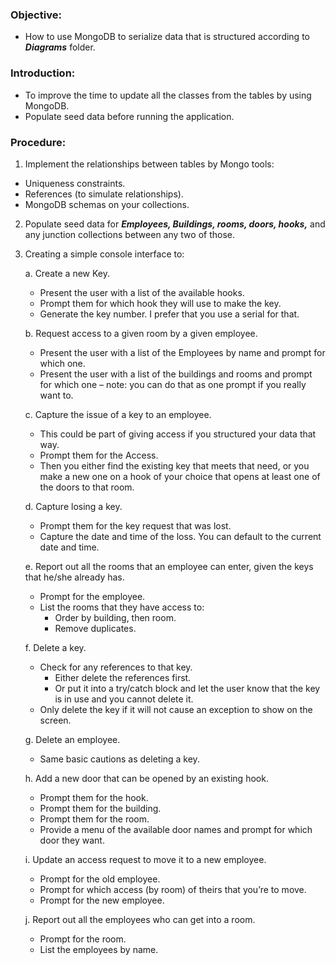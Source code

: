### Objective: 
- How to use MongoDB to serialize data that is structured according to ***Diagrams*** folder.
### Introduction:
- To improve the time to update all the classes from the tables by using MongoDB.
- Populate seed data before running the application.

### Procedure:
1. Implement the relationships between tables by Mongo tools:
 - Uniqueness constraints.
 - References (to simulate relationships).
 - MongoDB schemas on your collections.
2. Populate seed data for ***Employees, Buildings, rooms, doors, hooks,*** and any junction collections between any two of those.
3. Creating a simple console interface to:
   
   a.	Create a new Key.
      - Present the user with a list of the available hooks.
      - Prompt them for which hook they will use to make the key.
      - Generate the key number.  I prefer that you use a serial for that.
        
   b.	Request access to a given room by a given employee.
      - Present the user with a list of the Employees by name and prompt for which one.
      - Present the user with a list of the buildings and rooms and prompt for which one – note: you can do that as one prompt if you really want to.
        
   c.	Capture the issue of a key to an employee.
      - This could be part of giving access if you structured your data that way.
      - Prompt them for the Access.
      - Then you either find the existing key that meets that need, or you make a new one on a hook of your choice that opens at least one of the doors to that room.
        
   d.	Capture losing a key.
      - Prompt them for the key request that was lost.
      - Capture the date and time of the loss.  You can default to the current date and time.
        
   e.	Report out all the rooms that an employee can enter, given the keys that he/she already has.
      - Prompt for the employee.
      - List the rooms that they have access to:
        - Order by building, then room.
        - Remove duplicates.
          
   f.	Delete a key.
      - Check for any references to that key.
        - Either delete the references first.
        - Or put it into a try/catch block and let the user know that the key is in use and you cannot delete it.
      - Only delete the key if it will not cause an exception to show on the screen.
        
   g.	Delete an employee.
      - Same basic cautions as deleting a key.
        
   h. Add a new door that can be opened by an existing hook.
      - Prompt them for the hook.
      - Prompt them for the building.
      - Prompt them for the room.
      - Provide a menu of the available door names and prompt for which door they want.
        
   i.	Update an access request to move it to a new employee.
      - Prompt for the old employee.
      - Prompt for which access (by room) of theirs that you’re to move.
      - Prompt for the new employee.
        
   j.	Report out all the employees who can get into a room.
      - Prompt for the room.
      - List the employees by name.

